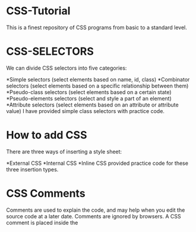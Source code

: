 # CSS-Tutorial
This is a finest repository of CSS programs from basic to a standard level.

CSS-SELECTORS
=============
We can divide CSS selectors into five categories:

*Simple selectors (select elements based on name, id, class)
*Combinator selectors (select elements based on a specific relationship between them)
*Pseudo-class selectors (select elements based on a certain state)
*Pseudo-elements selectors (select and style a part of an element)
*Attribute selectors (select elements based on an attribute or attribute value)
I have provided simple class selectors with practice code.

How to add CSS
==============
There are three ways of inserting a style sheet:

*External CSS
*Internal CSS
*Inline CSS
provided practice code for these three insertion types.

CSS Comments
============
Comments are used to explain the code, and may help when you edit the source code at a later date.
Comments are ignored by browsers.
A CSS comment is placed inside the <style> element, and starts with /* and ends with */:
 provided practice code for comments.
 
 CSS - colors
==============
Colors are specified using predefined color names, or RGB, HEX, HSL, RGBA, HSLA values.
provided practice code for all types in colors.

CSS - Backgrounds
==================
The CSS background properties are used to add background effects for elements.

In these chapters, you will learn about the following CSS background properties:

*background-color
*background-image
*background-repeat
*background-attachment
*background-position
*background (shorthand property)
Practice code on these proerties are provided.

 CSS Borders
 ===========
 
 The CSS border properties allow you to specify the style, width, and color of an element's border.
 
 CSS Border Style
 -----------------
The border-style property specifies what kind of border to display.

The following values are allowed:

dotted - Defines a dotted border
dashed - Defines a dashed border
solid - Defines a solid border
double - Defines a double border
groove - Defines a 3D grooved border. The effect depends on the border-color value
ridge - Defines a 3D ridged border. The effect depends on the border-color value
inset - Defines a 3D inset border. The effect depends on the border-color value
outset - Defines a 3D outset border. The effect depends on the border-color value
none - Defines no border
hidden - Defines a hidden border
The border-style property can have from one to four values (for the top border, right border, bottom border, and the left border).
 The practice code is provided for al the border styles.


CSS Setting height and width
============================
The height and width properties are used to set the height and width of an element.

The height and width properties do not include padding, borders, or margins. It sets the height/width of the area inside the padding, border, and margin of the element.

CSS height and width Values
===========================
The height and width properties may have the following values:

auto - This is default. The browser calculates the height and width
length - Defines the height/width in px, cm etc.
% - Defines the height/width in percent of the containing block
initial - Sets the height/width to its default value
inherit - The height/width will be inherited from its parent value

CSS margins
===========
Margins are used to create space around elements, outside of any defined borders.

Margin - Individual Sides
--------------------------
CSS has properties for specifying the margin for each side of an element:

margin-top
margin-right
margin-bottom
margin-left
All the margin properties can have the following values:

auto - the browser calculates the margin
length - specifies a margin in px, pt, cm, etc.
% - specifies a margin in % of the width of the containing element
inherit - specifies that the margin should be inherited from the parent element
Tip: Negative values are allowed.
Practice code is provided.

Margin Collapse
===============
Top and bottom margins of elements are sometimes collapsed into a single margin that is equal to the largest of the two margins.

CSS padding
===========
Padding is used to create space around an element's content, inside of any defined borders.
Padding - Individual Sides
CSS has properties for specifying the padding for each side of an element:

padding-top
padding-right
padding-bottom
padding-left
This does not happen on left and right margins! Only top and bottom margins!
Practiec code is provided.

CSS Setting height and width
============================
The height and width properties are used to set the height and width of an element.

The height and width properties do not include padding, borders, or margins. It sets the height/width of the area inside the padding, border, and margin of the element.
CSS height and width Values
---------------------------
The height and width properties may have the following values:

auto - This is default. The browser calculates the height and width
length - Defines the height/width in px, cm etc.
% - Defines the height/width in percent of the containing block
initial - Sets the height/width to its default value
inherit - The height/width will be inherited from its parent value
Practice code is not provided.

CSS Outline Style
=================
The outline-style property specifies the style of the outline, and can have one of the following values:

dotted - Defines a dotted outline
dashed - Defines a dashed outline
solid - Defines a solid outline
double - Defines a double outline
groove - Defines a 3D grooved outline
ridge - Defines a 3D ridged outline
inset - Defines a 3D inset outline
outset - Defines a 3D outset outline
none - Defines no outline
hidden - Defines a hidden outline
Practice code is provided for all outline styles.

Text Color
===========
The color property is used to set the color of the text. The color is specified by:

a color name - like "red"
a HEX value - like "#ff0000"

CSS Text Alignment and Text Direction
=====================================
In this chapter you will learn about the following properties:

text-align
text-align-last
direction
unicode-bidi
vertical-align
an RGB value - like "rgb(255,0,0)"

All CSS text-decoration Properties
----------------------------------
Property	Description
text-decoration	Sets all the text-decoration properties in one declaration
text-decoration-color	Specifies the color of the text-decoration
text-decoration-line	Specifies the kind of text decoration to be used (underline, overline, etc.)
text-decoration-style	Specifies the style of the text decoration (solid, dotted, etc.)
text-decoration-thickness	Specifies the thickness of the text decoration line

Text Transformation
-------------------
The text-transform property is used to specify uppercase and lowercase letters in a text.
It can be used to turn everything into uppercase or lowercase letters, or capitalize the first letter of each word:

The CSS Text Spacing Properties
-------------------------------
Property	Description
letter-spacing	Specifies the space between characters in a text
line-height	Specifies the line height
text-indent	Specifies the indentation of the first line in a text-block
white-space	Specifies how to handle white-space inside an element
word-spacing	Specifies the space between words in a text
Practice code is not provided.

Font Selection is Important
===========================
Choosing the right font has a huge impact on how the readers experience a website.

The right font can create a strong identity for your brand.

Using a font that is easy to read is important. The font adds value to your text. It is also important to choose the correct color and text size for the font.

Generic Font Families
In CSS there are five generic font families:

Serif fonts have a small stroke at the edges of each letter. They create a sense of formality and elegance.
Sans-serif fonts have clean lines (no small strokes attached). They create a modern and minimalistic look.
Monospace fonts - here all the letters have the same fixed width. They create a mechanical look. 
Cursive fonts imitate human handwriting.
Fantasy fonts are decorative/playful fonts.
All the different font names belong to one of the generic font families.

Best Web Safe Fonts for HTML and CSS
-------------------------------------
The following list are the best web safe fonts for HTML and CSS:

Arial (sans-serif)
Verdana (sans-serif)
Helvetica (sans-serif)
Tahoma (sans-serif)
Trebuchet MS (sans-serif)
Times New Roman (serif)
Georgia (serif)
Garamond (serif)
Courier New (monospace)
Brush Script MT (cursive)

Commonly Used Font Fallbacks
----------------------------
Below are some commonly used font fallbacks, organized by the 5 generic font families:

Serif
Sans-serif
Monospace
Cursive
Fantasy

Font Style
----------
The font-style property is mostly used to specify italic text.

This property has three values:

normal - The text is shown normally
italic - The text is shown in italics

The CSS Font Property
---------------------
To shorten the code, it is also possible to specify all the individual font properties in one property.

The font property is a shorthand property for:

font-style
font-variant
font-weight
font-size/line-height
font-family
Note: The font-size and font-family values are required. If one of the other values is missing, their default value are used.
oblique - The text is "leaning" (oblique is very similar to italic, but less supported)

CSS Icons
=========
How To Add Icons
The simplest way to add an icon to your HTML page, is with an icon library, such as Font Awesome.

Add the name of the specified icon class to any inline HTML element (like <i> or <span>).

All the icons in the icon libraries below, are scalable vectors that can be customized with CSS (size, color, shadow, etc.)

Font Awesome Icons
==================
To use the Font Awesome icons, go to fontawesome.com, sign in, and get a code to add in the <head> section of your HTML page:

<script src="https://kit.fontawesome.com/yourcode.js" crossorigin="anonymous"></script>

Read more about how to get started with Font Awesome in our Font Awesome 5 tutorial.

Bootstrap Icons
===============
To use the Bootstrap glyphicons, add the following line inside the <head> section of your HTML page:

<link rel="stylesheet" href="https://maxcdn.bootstrapcdn.com/bootstrap/3.3.7/css/bootstrap.min.css">

Note: No downloading or installation is required!

Google Icons
============
To use the Google icons, add the following line inside the <head> section of your HTML page:

<link rel="stylesheet" href="https://fonts.googleapis.com/icon?family=Material+Icons">

Note: No downloading or installation is required!

